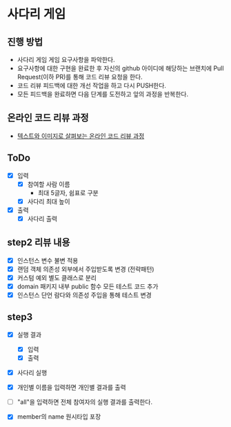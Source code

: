 # 사다리 게임
## 진행 방법
* 사다리 게임 게임 요구사항을 파악한다.
* 요구사항에 대한 구현을 완료한 후 자신의 github 아이디에 해당하는 브랜치에 Pull Request(이하 PR)를 통해 코드 리뷰 요청을 한다.
* 코드 리뷰 피드백에 대한 개선 작업을 하고 다시 PUSH한다.
* 모든 피드백을 완료하면 다음 단계를 도전하고 앞의 과정을 반복한다.

## 온라인 코드 리뷰 과정
* [텍스트와 이미지로 살펴보는 온라인 코드 리뷰 과정](https://github.com/nextstep-step/nextstep-docs/tree/master/codereview)

## ToDo

- [x] 입력
  - [x] 참여할 사람 이름
    - 최대 5글자, 쉼표로 구분
  - [x] 사다리 최대 높이
- [x] 출력
  - [x] 사다리 출력

## step2 리뷰 내용
- [x] 인스턴스 변수 불변 적용
- [x] 랜덤 객체 의존성 외부에서 주입받도록 변경 (전략패턴)
- [x] 커스텀 예외 별도 클래스로 분리
- [x] domain 패키지 내부 public 함수 모든 테스트 코드 추가
- [x] 인스턴스 단언 람다와 의존성 주입을 통해 테스트 변경  

## step3
- [x] 실행 결과 
  - [x] 입력
  - [x] 출력
- [x] 사다리 실행
 
- [x] 개인별 이름을 입력하면 개인별 결과를 출력
- [ ] "all"을 입력하면 전체 참여자의 실행 결과를 출력한다.

- [x] member의 name 원시타입 포장 
